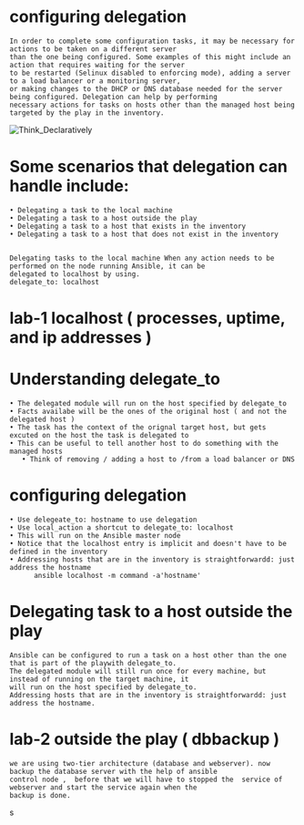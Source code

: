# configuring delegation
    In order to complete some configuration tasks, it may be necessary for actions to be taken on a different server 
    than the one being configured. Some examples of this might include an action that requires waiting for the server
    to be restarted (Selinux disabled to enforcing mode), adding a server to a load balancer or a monitoring server,
    or making changes to the DHCP or DNS database needed for the server being configured. Delegation can help by performing
    necessary actions for tasks on hosts other than the managed host being targeted by the play in the inventory.

![Think_Declaratively](https://github.com/sonulodha/ansible/blob/master/9_8%20images/Think_Declaratively.jpg)

# Some scenarios that delegation can handle include: <br/>

    • Delegating a task to the local machine
    • Delegating a task to a host outside the play
    • Delegating a task to a host that exists in the inventory
    • Delegating a task to a host that does not exist in the inventory

 
    Delegating tasks to the local machine When any action needs to be performed on the node running Ansible, it can be
    delegated to localhost by using.
    delegate_to: localhost
#    lab-1  localhost ( processes, uptime, and ip addresses )

# Understanding delegate_to  <br/>

    • The delegated module will run on the host specified by delegate_to
    • Facts availabe will be the ones of the original host ( and not the delegated host )
    • The task has the context of the orignal target host, but gets excuted on the host the task is delegated to 
    • This can be useful to tell another host to do something with the managed hosts
       • Think of removing / adding a host to /from a load balancer or DNS

# configuring delegation  <br/>

    • Use delegeate_to: hostname to use delegation
    • Use local_action a shortcut to delegate_to: localhost
    • This will run on the Ansible master node
    • Notice that the localhost entry is implicit and doesn't have to be defined in the inventory
    • Addressing hosts that are in the inventory is straightforwardd: just address the hostname
          ansible localhost -m command -a'hostname'


# Delegating task to a host outside the play
    Ansible can be configured to run a task on a host other than the one that is part of the playwith delegate_to.
    The delegated module will still run once for every machine, but instead of running on the target machine, it 
    will run on the host specified by delegate_to.
    Addressing hosts that are in the inventory is straightforwardd: just address the hostname.

# lab-2 outside the play ( dbbackup )
    we are using two-tier architecture (database and webserver). now backup the database server with the help of ansible
    control node ,  before that we will have to stopped the  service of webserver and start the service again when the 
    backup is done.

s




